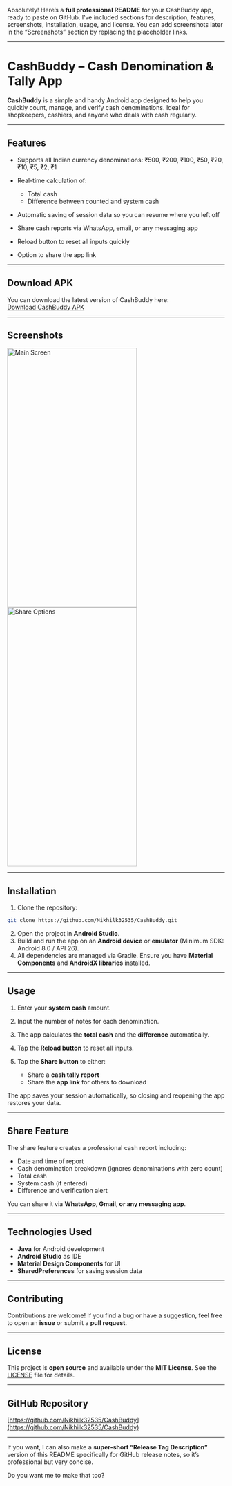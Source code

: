 Absolutely! Here’s a **full professional README** for your CashBuddy app, ready to paste on GitHub. I’ve included sections for description, features, screenshots, installation, usage, and license. You can add screenshots later in the “Screenshots” section by replacing the placeholder links.

---

# CashBuddy – Cash Denomination & Tally App

**CashBuddy** is a simple and handy Android app designed to help you quickly count, manage, and verify cash denominations. Ideal for shopkeepers, cashiers, and anyone who deals with cash regularly.

---

## Features

* Supports all Indian currency denominations: ₹500, ₹200, ₹100, ₹50, ₹20, ₹10, ₹5, ₹2, ₹1
* Real-time calculation of:

  * Total cash
  * Difference between counted and system cash
* Automatic saving of session data so you can resume where you left off
* Share cash reports via WhatsApp, email, or any messaging app
* Reload button to reset all inputs quickly
* Option to share the app link

---

## Download APK

You can download the latest version of CashBuddy here:  
[Download CashBuddy APK](https://github.com/Nikhilk32535/CashBuddy/releases/latest/download/CashBuddy.apk)

---

## Screenshots

<!-- Main Screen -->
<img src="https://github.com/user-attachments/assets/d4397e2b-efbd-4f86-ad0d-249676c22f8a" alt="Main Screen" width="300" height="600">

<!-- Share Options -->
<img src="https://github.com/user-attachments/assets/d9d759ed-a7a0-4056-995f-8c3d4efb2ace" alt="Share Options" width="300" height="600">


---

## Installation

1. Clone the repository:

```bash
git clone https://github.com/Nikhilk32535/CashBuddy.git
```

2. Open the project in **Android Studio**.
3. Build and run the app on an **Android device** or **emulator** (Minimum SDK: Android 8.0 / API 26).
4. All dependencies are managed via Gradle. Ensure you have **Material Components** and **AndroidX libraries** installed.

---

## Usage

1. Enter your **system cash** amount.
2. Input the number of notes for each denomination.
3. The app calculates the **total cash** and the **difference** automatically.
4. Tap the **Reload button** to reset all inputs.
5. Tap the **Share button** to either:

   * Share a **cash tally report**
   * Share the **app link** for others to download

The app saves your session automatically, so closing and reopening the app restores your data.

---

## Share Feature

The share feature creates a professional cash report including:

* Date and time of report
* Cash denomination breakdown (ignores denominations with zero count)
* Total cash
* System cash (if entered)
* Difference and verification alert

You can share it via **WhatsApp, Gmail, or any messaging app**.

---

## Technologies Used

* **Java** for Android development
* **Android Studio** as IDE
* **Material Design Components** for UI
* **SharedPreferences** for saving session data

---

## Contributing

Contributions are welcome! If you find a bug or have a suggestion, feel free to open an **issue** or submit a **pull request**.

---

## License

This project is **open source** and available under the **MIT License**. See the [LICENSE](LICENSE) file for details.

---

## GitHub Repository

[https://github.com/Nikhilk32535/CashBuddy](https://github.com/Nikhilk32535/CashBuddy)

---

If you want, I can also make a **super-short “Release Tag Description”** version of this README specifically for GitHub release notes, so it’s professional but very concise.

Do you want me to make that too?

